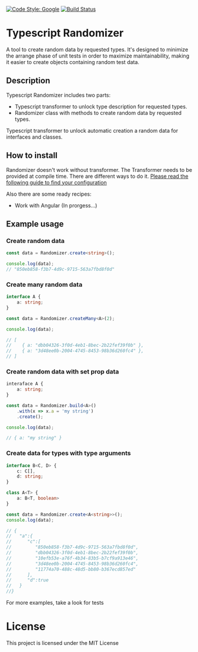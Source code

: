 [![Code Style: Google](https://img.shields.io/badge/code%20style-google-blueviolet.svg)](https://github.com/google/gts) [![Build Status](https://travis-ci.com/vposd/ts-randomizer.svg?branch=master)](https://travis-ci.com/vposd/ts-randomizer)

# Typescript Randomizer
A tool to create random data by requested types.
It's designed to minimize the arrange phase of unit tests in order to maximize maintainability, making it easier to create objects containing random test data.

## Description
Typescript Randomizer includes two parts:
 - Typescript transformer to unlock type description for requested types.
 - Randomizer class with methods to create random data by requested types.

Typescript transformer to unlock automatic creation a random data for interfaces and classes.

## How to install
Randomizer doesn't work without transformer. The Transformer needs to be provided at compile time. There are different ways to do it.
[Please read the following guide to find your configuration](https://github.com/vposd/ts-randomizer/blob/master/docs/TRANSFORMER.md)

Also there are some ready recipes:
 - Work with Angular (In prorgess...)

## Example usage
### Create random data
```typescript
const data = Randomizer.create<string>();

console.log(data);
// "850eb858-f3b7-4d9c-9715-563a7fbd8f0d"
```

### Create many random data
```typescript
interface A {
    a: string;
}

const data = Randomizer.createMany<A>(2);

console.log(data);

// [
//    { a: "dbb04326-3f0d-4eb1-8bec-2b22fef39f0b" },
//    { a: "3d48ee0b-2004-4745-8453-98b36d260fc4" },
// ]
```
### Create random data with set prop data
```typescript
interaface A {
    a: string;
}

const data = Randomizer.build<A>()
    .with(x => x.a = 'my string')
    .create();

console.log(data);

// { a: "my string" }
```

### Create data for types with type arguments
```typescript
interface B<C, D> {
    c: C[],
    d: string;
}

class A<T> {
    a: B<T, boolean>
}

const data = Randomizer.create<A<string>>();
console.log(data);

// {
//   "a":{
//      "c":[
//         "850eb858-f3b7-4d9c-9715-563a7fbd8f0d",
//         "dbb04326-3f0d-4eb1-8bec-2b22fef39f0b",
//         "10efb53e-a76f-4b34-83b5-b7cf9a913e46",
//         "3d48ee0b-2004-4745-8453-98b36d260fc4",
//         "11774a70-488c-48d5-bb80-b367ecd857ed"
//      ],
//      "d":true
//   }
//}
```
For more examples, take a look for tests

# License
This project is licensed under the MIT License